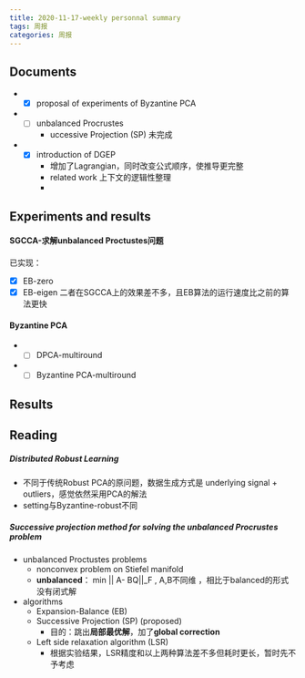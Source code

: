 ```yaml
---
title: 2020-11-17-weekly personnal summary
tags: 周报
categories: 周报
---
```

## Documents
- - [x] proposal of experiments of Byzantine PCA
- - [ ] unbalanced Procrustes
	- uccessive Projection (SP) 未完成
- - [x] introduction of DGEP
	- 增加了Lagrangian，同时改变公式顺序，使推导更完整
	-  related work 上下文的逻辑性整理
	-  
## Experiments and results
#### SGCCA-求解unbalanced Proctustes问题
已实现：
- [x] EB-zero 
-  [x] EB-eigen
二者在SGCCA上的效果差不多，且EB算法的运行速度比之前的算法更快
#### Byzantine PCA
- - [ ] DPCA-multiround
- - [ ] Byzantine PCA-multiround
## Results






## Reading
##### Distributed Robust Learning
- 不同于传统Robust PCA的原问题，数据生成方式是 underlying signal + outliers，感觉依然采用PCA的解法
- setting与Byzantine-robust不同

##### Successive projection method for solving the unbalanced Procrustes problem
- unbalanced Proctustes problems
	- nonconvex problem on Stiefel manifold
	- **unbalanced**： min || A- BQ||_F , A,B不同维 ，相比于balanced的形式没有闭式解 
- algorithms
	- Expansion-Balance (EB)
	- Successive Projection (SP)  (proposed)
		- 目的：跳出**局部最优解**，加了**global correction**
	- Left side relaxation algorithm (LSR)
		- 根据实验结果，LSR精度和以上两种算法差不多但耗时更长，暂时先不予考虑